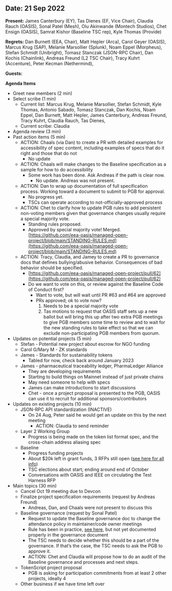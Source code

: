 
## Date: 21 Sep 2022 

**Present:** James Canterbury (EY), Tas Dienes (EF, Vice Chair), Claudia Rauch (OASIS), Sonal Patel (Mesh), Olu Akinwande (Montech Studios), Chet Ensign (OASIS), Samrat Kishor (Baseline TSC rep), Kyle Thomas (Provide)

**Regrets:**  Dan Burnett (EEA, Chair), Matt Hepler (Arca), Carol Geyer (OASIS), Marcus Krug (SAP), Melanie Marsollier (Splunk), Noam Eppel (Morpheus), Stefan Schmidt (Unibright), Tomasz Stanczak (JSON-RPC Chair), Dan Kochis (Chainlink), Andreas Freund (L2 TSC Chair), Tracy Kuhrt (Accenture), Peter Kecman (Nethermind), 

**Guests:** 

**Agenda Items**



* Greet new members (2 min)
* Select scribe (1 min)
    * Current list: Marcus Krug, Melanie Marsollier, Stefan Schmidt, Kyle Thomas, Antonio Sabado, Tomasz Stanczak, Dan Kochis, Noam Eppel, Dan Burnett, Matt Hepler, James Canterbury, Andreas Freund, Tracy Kuhrt, Claudia Rauch, Tas Dienes, 
    * Current scribe: Claudia
* Agenda review (3 min)
* Past action items (5 min)
    * ACTION: Chaals (via Dan) to create a PR with detailed examples for accessibility of spec content, including examples of specs that do it right and those that do not
        * No update
    * ACTION: Chaals will make changes to the Baseline specification as a sample for how to do accessibility
        * Some work has been done. Ask Andreas if the path is clear now.
            * No update. Andreas was not present.
    * ACTION:  Dan to wrap up documentation of full specification process. Working toward a document to submit to PGB for approval. 
        * No progress yet.
        * TSCs can operate according to not-officially-approved process
    * ACTION: Chet to clarify how to update PGB rules to add persistent non-voting members given that governance changes usually require a special majority vote.
        * Standing rules proposed. 
        * Approved by special majority vote!  Merged. \
[https://github.com/eea-oasis/managed-open-project/blob/main/STANDING-RULES.md](https://github.com/eea-oasis/managed-open-project/blob/main/STANDING-RULES.md) 
    * ACTION: Tracy, Claudia, and Jamey to create a PR to governance docs that defines bullying/abusive behavior. Consequences of bad behavior should be specified.
        * [https://github.com/eea-oasis/managed-open-project/pull/62](https://github.com/eea-oasis/managed-open-project/pull/62) 
        * Do we want to vote on this, or review against the Baseline Code of Conduct first?
            * Want to vote, but will wait until PR #63 and #64 are approved
            * PRs approved; ok to vote now?
                1. Needs to be a special majority vote
                2. Tas motions to request that OASIS staff sets up a new ballot but will bring this up after two extra PGB meetings to give PGB members some time to review and to wait for the new standing rules to take effect so that we can exclude non-participating PGB members from quorum.
* Updates on potential projects (5 min)
    * Stefan - Potential new project about escrow for NGO funding
    * Carol G/Mary M - ZK standards
    * James - Standards for sustainability tokens
        * Tabled for now, check back around January 2023
    * James - pharmaceutical traceability ledger, PharmaLedger Alliance
        * They are developing requirements
        * Starting to build things on Mainnet instead of just private chains
        * May need someone to help with specs
        * James can make introductions to start discussions 
        * Chet - once a project proposal is presented to the PGB, OASIS can use it to recruit for additional sponsors/contributors
* Updates on existing projects (10 min)
    * JSON-RPC API standardization (INACTIVE)
        * On 24 Aug, Peter said he would get an update on this by the next meeting
            * ACTION: Claudia to send reminder
    * Layer 2 Working Group 
        * Progress is being made on the token list format spec, and the cross-chain address aliasing spec
    * Baseline
        * Progress funding projects
        * About $20k left in grant funds, 3 RFPs still open ([see here for all info](https://github.com/eea-oasis/baseline-grants))
        * TSC elections about start; ending around end of October
        * Conversations with OASIS and IEEE on circulating the Test Harness RFP
* Main topics (30 min) 
    * Cancel Oct 19 meeting due to Devcon 
    * Finalize project specification requirements (request by Andreas Freund)
        * Andreas, Dan, and Chaals were not present to discuss this
    * Baseline governance (request by Sonal Patel)
        * Request to update the Baseline governance doc to change the attendance policy in maintainer/code owner meetings
        * Rule has been in practice, [see here](https://docs.baseline-protocol.org/community/maintainers#what-is-expected-of-maintainers),  but not yet documented properly in the governance document
        * The TSC needs to decide whether this should be a part of the governance. If that’s the case, the TSC needs to ask the PGB to approve it.
        * ACTION: Chet and Claudia will propose how to do an audit of the Baseline governance and processes and next steps.
    * TokenScript project proposal
        * PGB is asking for participation commitments from at least 2 other projects, ideally 4
    * Other business if we have time left over

